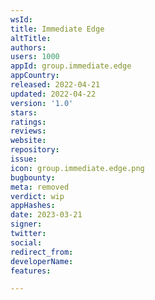 ```yaml
---
wsId: 
title: Immediate Edge
altTitle: 
authors: 
users: 1000
appId: group.immediate.edge
appCountry: 
released: 2022-04-21
updated: 2022-04-22
version: '1.0'
stars: 
ratings: 
reviews: 
website: 
repository: 
issue: 
icon: group.immediate.edge.png
bugbounty: 
meta: removed
verdict: wip
appHashes: 
date: 2023-03-21
signer: 
twitter: 
social: 
redirect_from: 
developerName: 
features: 

---
```


